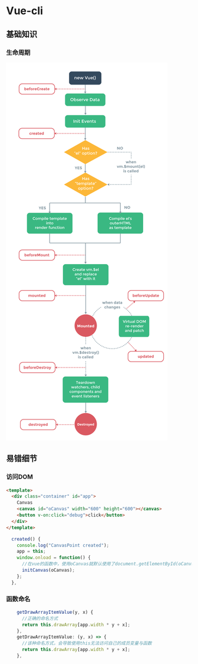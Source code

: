 # Vue-cli

## 基础知识

### 生命周期

![img](.\1.png)

## 易错细节

### 访问DOM

```html
<template>
  <div class="container" id="app">
    Canvas
    <canvas id="oCanvas" width="600" height="600"></canvas>
    <button v-on:click="debug">click</button>
  </div>
</template>
```

```javascript
  created() {
    console.log("CanvasPoint created");
    app = this;
    window.onload = function() {
      //在vue的函数中，使用oCanvas就默认使用了document.getElementById(oCanvas)
      initCanvas(oCanvas);
    };
  },
```

### 函数命名

```javascript
    getDrawArrayItemValue(y, x) {
      //正确的命名方式
      return this.drawArray[app.width * y + x];
    },
    getDrawArrayItemValue: (y, x) => {
      //该种命名方式，会导致使用this无法访问自己的成员变量与函数
      return this.drawArray[app.width * y + x];
    },
```

